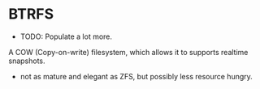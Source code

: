 # BTRFS

- TODO: Populate a lot more.

A COW (Copy-on-write) filesystem, which allows it to supports realtime snapshots.
- not as mature and elegant as ZFS, but possibly less resource hungry.
